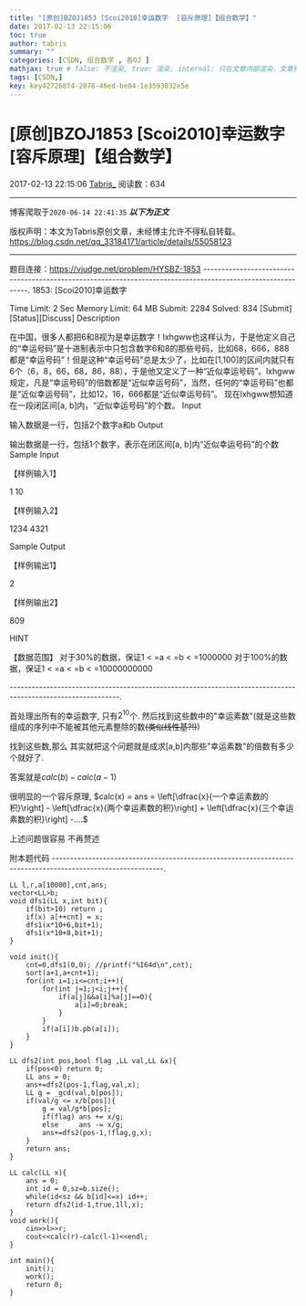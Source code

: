 ```yaml
---
title: "[原创]BZOJ1853 [Scoi2010]幸运数字  [容斥原理]【组合数学】"
date: 2017-02-13 22:15:06
toc: true
author: tabris
summary: ""
categories: [CSDN, 组合数学 , 各OJ ]
mathjax: true # false: 不渲染, true: 渲染, internal: 只在文章内部渲染，文章列表中不渲染
tags: [CSDN,]
key: key427268f4-2078-46ed-be04-1e3593032e5e
---
```


# [原创]BZOJ1853 [Scoi2010]幸运数字  [容斥原理]【组合数学】

2017-02-13 22:15:06  [Tabris_](https://me.csdn.net/qq_33184171) 阅读数：634

---

博客爬取于`2020-06-14 22:41:35`
***以下为正文***

版权声明：本文为Tabris原创文章，未经博主允许不得私自转载。
https://blog.csdn.net/qq_33184171/article/details/55058123

<!-- more -->

---

题目连接：https://vjudge.net/problem/HYSBZ-1853
------------------------------------------------------------------------------------------------------------.
1853: [Scoi2010]幸运数字

Time Limit: 2 Sec  Memory Limit: 64 MB
Submit: 2284  Solved: 834
[Submit][Status][Discuss]
Description

在中国，很多人都把6和8视为是幸运数字！lxhgww也这样认为，于是他定义自己的“幸运号码”是十进制表示中只包含数字6和8的那些号码，比如68，666，888都是“幸运号码”！但是这种“幸运号码”总是太少了，比如在[1,100]的区间内就只有6个（6，8，66，68，86，88），于是他又定义了一种“近似幸运号码”。lxhgww规定，凡是“幸运号码”的倍数都是“近似幸运号码”，当然，任何的“幸运号码”也都是“近似幸运号码”，比如12，16，666都是“近似幸运号码”。 现在lxhgww想知道在一段闭区间[a, b]内，“近似幸运号码”的个数。
Input

输入数据是一行，包括2个数字a和b
Output

输出数据是一行，包括1个数字，表示在闭区间[a, b]内“近似幸运号码”的个数
Sample Input

【样例输入1】

1 10

【样例输入2】

1234 4321

Sample Output

【样例输出1】

2

【样例输出2】

809

HINT

【数据范围】
对于30%的数据，保证1 < =a < =b < =1000000
对于100%的数据，保证1 < =a < =b < =10000000000

------------------------------------------------------------------------------------------------------------.

首处理出所有的幸运数字,
只有$2^{10}$个.
然后找到这些数中的"幸运素数"(就是这些数组成的序列中不能被其他元素整除的数~~(类似线性基?!)~~)

找到这些数,那么 其实就把这个问题就是成求[a,b]内那些"幸运素数"的倍数有多少个就好了.

答案就是$calc(b)-calc(a-1)$

很明显的一个容斥原理,
$calc(x) = ans = \left[\dfrac{x}{一个幸运素数的积}\right] - \left[\dfrac{x}{两个幸运素数的积}\right] + \left[\dfrac{x}{三个幸运素数的积}\right] -....$

上述问题很容易 不再赘述


附本题代码
------------------------------------------------------------------------------------------------------------.
```
LL l,r,a[10000],cnt,ans;
vector<LL>b;
void dfs1(LL x,int bit){
    if(bit>10) return ;
    if(x) a[++cnt] = x;
    dfs1(x*10+6,bit+1);
    dfs1(x*10+8,bit+1);
}

void init(){
    cnt=0,dfs1(0,0); //printf("%I64d\n",cnt);
    sort(a+1,a+cnt+1);
    for(int i=1;i<=cnt;i++){
        for(int j=1;j<i;j++){
            if(a[j]&&a[i]%a[j]==0){
                a[i]=0;break;
            }
        }
        if(a[i])b.pb(a[i]);
    }
}

LL dfs2(int pos,bool flag ,LL val,LL &x){
    if(pos<0) return 0;
    LL ans = 0;
    ans+=dfs2(pos-1,flag,val,x);
    LL g = _gcd(val,b[pos]);
    if(val/g <= x/b[pos]){
        g = val/g*b[pos];
        if(flag) ans += x/g;
        else     ans -= x/g;
        ans+=dfs2(pos-1,!flag,g,x);
    }
    return ans;
}

LL calc(LL x){
    ans = 0;
    int id = 0,sz=b.size();
    while(id<sz && b[id]<=x) id++;
    return dfs2(id-1,true,1ll,x);
}
void work(){
    cin>>l>>r;
    cout<<calc(r)-calc(l-1)<<endl;
}

int main(){
    init();
    work();
    return 0;
}
```